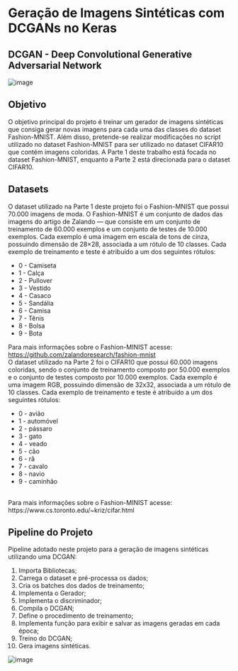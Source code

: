 # Geração de Imagens Sintéticas com DCGANs no Keras
## DCGAN - Deep Convolutional Generative Adversarial Network

![image](https://user-images.githubusercontent.com/91763957/186495329-d31a1bf8-6162-45f9-a31f-cd66b2c02fb6.png)


## Objetivo
O objetivo principal do projeto é treinar um gerador de imagens sintéticas que consiga gerar novas imagens para cada uma das classes do dataset Fashion-MNIST. Além disso, pretende-se realizar modificações no script utilizado no dataset Fashion-MNIST para ser utilizado no dataset CIFAR10 que contém imagens coloridas. A Parte 1 deste trabalho está focada no dataset Fashion-MNIST, enquanto a Parte 2 está direcionada para o dataset CIFAR10.

## Datasets
O dataset utilizado na Parte 1 deste projeto foi o Fashion-MNIST que possui 70.000 imagens de moda. O Fashion-MNIST é um conjunto de dados das imagens do artigo de Zalando — que consiste em um conjunto de treinamento de 60.000 exemplos e um conjunto de testes de 10.000 exemplos. Cada exemplo é uma imagem em escala de tons de cinza, possuindo dimensão de 28×28, associada a um rótulo de 10 classes.
Cada exemplo de treinamento e teste é atribuído a um dos seguintes rótulos:

* 0 - Camiseta
* 1 - Calça
* 2 - Pullover
* 3 - Vestido
* 4 - Casaco
* 5 - Sandália
* 6 - Camisa
* 7 - Tênis
* 8 - Bolsa
* 9 - Bota

Para mais informações sobre o Fashion-MINIST acesse: https://github.com/zalandoresearch/fashion-mnist
<br>
O dataset utilizado na Parte 2 foi o CIFAR10 que possui 60.000 imagens coloridas, sendo o conjunto de treinamento composto por 50.000 exemplos e o conjunto de testes composto por 10.000 exemplos. Cada exemplo é uma imagem RGB, possuindo dimensão de 32x32, associada a um rótulo de 10 classes.
Cada exemplo de treinamento e teste é atribuído a um dos seguintes rótulos:

* 0 - avião
* 1 - automóvel
* 2 - pássaro
* 3 - gato
* 4 - veado
* 5 - cão
* 6 - rã
* 7 - cavalo
* 8 - navio
* 9 - caminhão
<br>
Para mais informações sobre o Fashion-MINIST acesse: https://www.cs.toronto.edu/~kriz/cifar.html

## Pipeline do Projeto
Pipeline adotado neste projeto para a geração de imagens sintéticas utilizando uma DCGAN:
<br>
1. Importa Bibliotecas;
2. Carrega o dataset e pré-processa os dados;
3. Cria os batches dos dados de treinamento;
4. Implementa o Gerador;
5. Implementa o discriminador;
6. Compila o DCGAN;
7. Define o procedimento de treinamento;
8. Implementa função para exibir e salvar as imagens geradas em cada época;
9. Treino do DCGAN;
10. Gera imagens sintéticas.

![image](https://user-images.githubusercontent.com/91763957/186495163-3906a8b0-3d6f-4539-9dba-49cea4241808.png)
